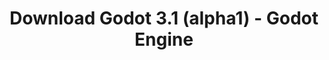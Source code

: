 ---
# Generated by /tools/generators/src/download_archive_generator !!! do not edit by hand !!!
title: 'Download Godot 3.1 (alpha1) - Godot Engine'
type: 'download/archive'
name: '3.1'
flavor: 'alpha1'
release_date: '2018-08-31T03:00:00-00:00'
release_notes: 'article/dev-snapshot-godot-3-1-alpha-1/'
primaryPlatforms:
  - 'android.apk'
  - 'macos.universal'
  - 'windows.64'
  - 'linux_server.headless.64'
  - 'web'
  - 'templates'
links:
  android.apk:
    name: 'android.apk'
    title: 'Android'
    caption: 'APK Universal (ARM64 + ARMv7 + x86_64 + x86)'
    tags:
      - 'APK download'
      - 'ARM64/v7'
      - 'x86 (64 & 32 bit)'
    hosts:
      github_builds:
        regular: 'https://github.com/godotengine/godot-builds/releases/download/3.1-alpha1/Godot_v3.1-alpha1_android_editor.apk'
        mono: '#'
      github:
        regular: 'https://github.com/godotengine/godot/releases/download/3.1-alpha1/Godot_v3.1-alpha1_android_editor.apk'
        mono: '#'
  macos.universal:
    name: 'macos.universal'
    title: 'macOS'
    caption: 'Universal (x86_64 + Silício da Apple)'
    tags:
      - 'Intel/Apple Silicon'
      - '64 bit'
    hosts:
      github_builds:
        regular: 'https://github.com/godotengine/godot-builds/releases/download/3.1-alpha1/Godot_v3.1-alpha1_osx.universal.zip'
        mono: 'https://github.com/godotengine/godot-builds/releases/download/3.1-alpha1/Godot_v3.1-alpha1_mono_osx.universal.zip'
      github:
        regular: 'https://github.com/godotengine/godot/releases/download/3.1-alpha1/Godot_v3.1-alpha1_osx.universal.zip'
        mono: 'https://github.com/godotengine/godot/releases/download/3.1-alpha1/Godot_v3.1-alpha1_mono_osx.universal.zip'
  windows.64:
    name: 'windows.64'
    title: 'Windows'
    caption: 'Padrão (x86_64)'
    tags:
      - '64 bit'
    hosts:
      github_builds:
        regular: 'https://github.com/godotengine/godot-builds/releases/download/3.1-alpha1/Godot_v3.1-alpha1_win64.exe.zip'
        mono: 'https://github.com/godotengine/godot-builds/releases/download/3.1-alpha1/Godot_v3.1-alpha1_mono_win64.zip'
      github:
        regular: 'https://github.com/godotengine/godot/releases/download/3.1-alpha1/Godot_v3.1-alpha1_win64.exe.zip'
        mono: 'https://github.com/godotengine/godot/releases/download/3.1-alpha1/Godot_v3.1-alpha1_mono_win64.zip'
  linux_server.headless.64:
    name: 'linux_server.headless.64'
    title: 'Linux Server'
    caption: 'Headless (x86_64)'
    tags:
      - '64 bit'
      - 'Headless'
    hosts:
      github_builds:
        regular: 'https://github.com/godotengine/godot-builds/releases/download/3.1-alpha1/Godot_v3.1-alpha1_linux_headless.64.zip'
        mono: 'https://github.com/godotengine/godot-builds/releases/download/3.1-alpha1/Godot_v3.1-alpha1_mono_linux_headless_64.zip'
      github:
        regular: 'https://github.com/godotengine/godot/releases/download/3.1-alpha1/Godot_v3.1-alpha1_linux_headless.64.zip'
        mono: 'https://github.com/godotengine/godot/releases/download/3.1-alpha1/Godot_v3.1-alpha1_mono_linux_headless_64.zip'
  web:
    name: 'web'
    title: 'Editor Web'
    caption: ''
    tags:
      - 'Self-hosted'
      - 'Cross-platform'
    hosts:
      github_builds:
        regular: 'https://github.com/godotengine/godot-builds/releases/download/3.1-alpha1/Godot_v3.1-alpha1_web_editor.zip'
        mono: '#'
      github:
        regular: 'https://github.com/godotengine/godot/releases/download/3.1-alpha1/Godot_v3.1-alpha1_web_editor.zip'
        mono: '#'
  linux.64:
    name: 'linux.64'
    title: 'Linux'
    caption: 'Padrão (x86_64)'
    tags:
      - '64 bit'
    hosts:
      github_builds:
        regular: 'https://github.com/godotengine/godot-builds/releases/download/3.1-alpha1/Godot_v3.1-alpha1_x11.64.zip'
        mono: 'https://github.com/godotengine/godot-builds/releases/download/3.1-alpha1/Godot_v3.1-alpha1_mono_x11_64.zip'
      github:
        regular: 'https://github.com/godotengine/godot/releases/download/3.1-alpha1/Godot_v3.1-alpha1_x11.64.zip'
        mono: 'https://github.com/godotengine/godot/releases/download/3.1-alpha1/Godot_v3.1-alpha1_mono_x11_64.zip'
  linux.32:
    name: 'linux.32'
    title: 'Linux'
    caption: 'Padrão (x86)'
    tags:
      - '32 bit'
    hosts:
      github_builds:
        regular: 'https://github.com/godotengine/godot-builds/releases/download/3.1-alpha1/Godot_v3.1-alpha1_x11.32.zip'
        mono: 'https://github.com/godotengine/godot-builds/releases/download/3.1-alpha1/Godot_v3.1-alpha1_mono_x11_32.zip'
      github:
        regular: 'https://github.com/godotengine/godot/releases/download/3.1-alpha1/Godot_v3.1-alpha1_x11.32.zip'
        mono: 'https://github.com/godotengine/godot/releases/download/3.1-alpha1/Godot_v3.1-alpha1_mono_x11_32.zip'
  windows.32:
    name: 'windows.32'
    title: 'Windows'
    caption: 'Padrão (x86)'
    tags:
      - '32 bit'
    hosts:
      github_builds:
        regular: 'https://github.com/godotengine/godot-builds/releases/download/3.1-alpha1/Godot_v3.1-alpha1_win32.exe.zip'
        mono: 'https://github.com/godotengine/godot-builds/releases/download/3.1-alpha1/Godot_v3.1-alpha1_mono_win32.zip'
      github:
        regular: 'https://github.com/godotengine/godot/releases/download/3.1-alpha1/Godot_v3.1-alpha1_win32.exe.zip'
        mono: 'https://github.com/godotengine/godot/releases/download/3.1-alpha1/Godot_v3.1-alpha1_mono_win32.zip'
  linux_server.64:
    name: 'linux_server.64'
    title: 'Servidor Linux'
    caption: 'Padrão (x86_64)'
    tags:
      - '64 bit'
    hosts:
      github_builds:
        regular: 'https://github.com/godotengine/godot-builds/releases/download/3.1-alpha1/Godot_v3.1-alpha1_linux_server.64.zip'
        mono: 'https://github.com/godotengine/godot-builds/releases/download/3.1-alpha1/Godot_v3.1-alpha1_mono_linux_server_64.zip'
      github:
        regular: 'https://github.com/godotengine/godot/releases/download/3.1-alpha1/Godot_v3.1-alpha1_linux_server.64.zip'
        mono: 'https://github.com/godotengine/godot/releases/download/3.1-alpha1/Godot_v3.1-alpha1_mono_linux_server_64.zip'
  aar_library:
    name: 'aar_library'
    title: 'Biblioteca de AAR'
    caption: ''
    tags:
      - 'Android plugins'
      - 'Java'
      - 'Kotlin'
    hosts:
      github_builds:
        regular: 'https://github.com/godotengine/godot-builds/releases/download/3.1-alpha1/godot-lib.3.1.alpha1.release.aar'
        mono: 'https://github.com/godotengine/godot-builds/releases/download/3.1-alpha1/godot-lib.3.1.alpha1.mono.release.aar'
      github:
        regular: 'https://github.com/godotengine/godot/releases/download/3.1-alpha1/godot-lib.3.1.alpha1.release.aar'
        mono: 'https://github.com/godotengine/godot/releases/download/3.1-alpha1/godot-lib.3.1.alpha1.mono.release.aar'
  templates:
    name: 'templates'
    title: 'Modelos de exportação'
    caption: ''
    tags:
      - 'Utilizado para exportar os seus jogos para todas as plataformas suportadas'
    hosts:
      github_builds:
        regular: 'https://github.com/godotengine/godot-builds/releases/download/3.1-alpha1/Godot_v3.1-alpha1_export_templates.tpz'
        mono: 'https://github.com/godotengine/godot-builds/releases/download/3.1-alpha1/Godot_v3.1-alpha1_mono_export_templates.tpz'
      github:
        regular: 'https://github.com/godotengine/godot/releases/download/3.1-alpha1/Godot_v3.1-alpha1_export_templates.tpz'
        mono: 'https://github.com/godotengine/godot/releases/download/3.1-alpha1/Godot_v3.1-alpha1_mono_export_templates.tpz'
---